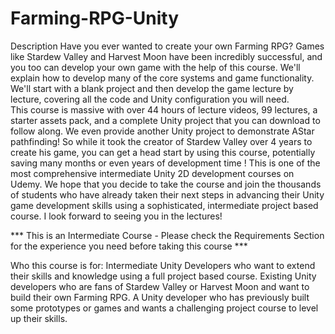 # Farming-RPG-Unity

Description
Have you ever wanted to create your own Farming RPG?  Games like Stardew Valley and Harvest Moon have been incredibly successful, 
and you too can develop your own game with the help of this course. We'll explain how to develop many of the core systems and game functionality.  
We'll start with a blank project and then develop the game lecture by lecture, covering all the code and Unity configuration you will need.  
This course is massive with over 44 hours of lecture videos, 99 lectures, a starter assets pack, and a complete Unity project that you can 
download to follow along. We even provide another Unity project to demonstrate AStar pathfinding! So while it took the creator of Stardew 
Valley over 4 years to create his game, you can get a head start by using this course, potentially saving many months or even years of 
development time !  This is one of the most comprehensive intermediate Unity 2D development courses on Udemy.  We hope that you decide 
to take the course and join the thousands of students who have already taken their next steps in advancing their Unity game development 
skills using a sophisticated, intermediate project based course.  I look forward to seeing you in the lectures! 

*** This is an Intermediate Course - Please check the Requirements Section for the experience you need before taking this course ***

Who this course is for:
Intermediate Unity Developers who want to extend their skills and knowledge using a full project based course.
Existing Unity developers who are fans of Stardew Valley or Harvest Moon and want to build their own Farming RPG.
A Unity developer who has previously built some prototypes or games and wants a challenging project course to level up their skills.

